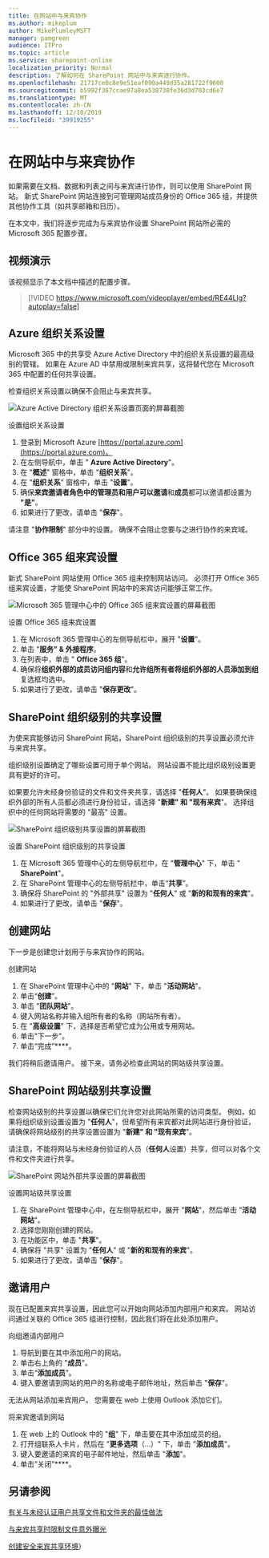 ```yaml
---
title: 在网站中与来宾协作
ms.author: mikeplum
author: MikePlumleyMSFT
manager: pamgreen
audience: ITPro
ms.topic: article
ms.service: sharepoint-online
localization_priority: Normal
description: 了解如何在 SharePoint 网站中与来宾进行协作。
ms.openlocfilehash: 21717ce0c8e9e51eaf090a449d35a281722f9600
ms.sourcegitcommit: b5992f367ccae97a8ea538738fe36d3d703cd6e7
ms.translationtype: MT
ms.contentlocale: zh-CN
ms.lasthandoff: 12/10/2019
ms.locfileid: "39919255"
---
```

# <a name="collaborate-with-guests-in-a-site"></a>在网站中与来宾协作

如果需要在文档、数据和列表之间与来宾进行协作，则可以使用 SharePoint 网站。 新式 SharePoint 网站连接到可管理网站成员身份的 Office 365 组，并提供其他协作工具（如共享邮箱和日历）。

在本文中，我们将逐步完成为与来宾协作设置 SharePoint 网站所必需的 Microsoft 365 配置步骤。

## <a name="video-demonstration"></a>视频演示

该视频显示了本文档中描述的配置步骤。</br>

> [!VIDEO https://www.microsoft.com/videoplayer/embed/RE44Llg?autoplay=false]

## <a name="azure-organizational-relationships-settings"></a>Azure 组织关系设置

Microsoft 365 中的共享受 Azure Active Directory 中的组织关系设置的最高级别的管辖。 如果在 Azure AD 中禁用或限制来宾共享，这将替代您在 Microsoft 365 中配置的任何共享设置。

检查组织关系设置以确保不会阻止与来宾共享。

![Azure Active Directory 组织关系设置页面的屏幕截图](media/azure-ad-organizational-relationships-settings.png)

设置组织关系设置

1. 登录到 Microsoft Azure [https://portal.azure.com](https://portal.azure.com)。
2. 在左侧导航中，单击 " **Azure Active Directory**"。
3. 在 "**概述**" 窗格中，单击 "**组织关系**"。
4. 在 "**组织关系**" 窗格中，单击 "**设置**"。
5. 确保**来宾邀请者角色中的管理员和用户可以邀请**和**成员**都可以邀请都设置为 **"是"**。
6. 如果进行了更改，请单击 "**保存**"。

请注意 "**协作限制**" 部分中的设置。 确保不会阻止您要与之进行协作的来宾域。

## <a name="office-365-groups-guest-settings"></a>Office 365 组来宾设置

新式 SharePoint 网站使用 Office 365 组来控制网站访问。 必须打开 Office 365 组来宾设置，才能使 SharePoint 网站中的来宾访问能够正常工作。

![Microsoft 365 管理中心中的 Office 365 组来宾设置的屏幕截图](media/office-365-groups-guest-settings.png)

设置 Office 365 组来宾设置

1. 在 Microsoft 365 管理中心的左侧导航栏中，展开 "**设置**"。
2. 单击 "**服务" & 外接程序**。
3. 在列表中，单击 " **Office 365 组**"。
4. 确保将**组织外部的成员访问组内容**和**允许组所有者将组织外部的人员添加到组**复选框均选中。
5. 如果进行了更改，请单击 "**保存更改**"。


## <a name="sharepoint-organization-level-sharing-settings"></a>SharePoint 组织级别的共享设置

为使来宾能够访问 SharePoint 网站，SharePoint 组织级别的共享设置必须允许与来宾共享。

组织级别设置确定了哪些设置可用于单个网站。 网站设置不能比组织级别设置更具有更好的许可。

如果要允许未经身份验证的文件和文件夹共享，请选择 "**任何人**"。 如果要确保组织外部的所有人员都必须进行身份验证，请选择 "**新建" 和 "现有来宾**"。 选择组织中的任何网站将需要的 "最高" 设置。

![SharePoint 组织级别共享设置的屏幕截图](media/sharepoint-organization-external-sharing-controls.png)


设置 SharePoint 组织级别的共享设置

1. 在 Microsoft 365 管理中心的左侧导航栏中，在 "**管理中心**" 下，单击 " **SharePoint**"。
2. 在 SharePoint 管理中心的左侧导航栏中，单击“**共享**”。
3. 确保将 SharePoint 的 "外部共享" 设置为 "**任何人**" 或 "**新的和现有的来宾**"。
4. 如果进行了更改，请单击 "**保存**"。

## <a name="create-a-site"></a>创建网站

下一步是创建您计划用于与来宾协作的网站。

创建网站
1. 在 SharePoint 管理中心中的 "**网站**" 下，单击 "**活动网站**"。
2. 单击“**创建**”。
3. 单击 "**团队网站**"。
4. 键入网站名称并输入组所有者的名称（网站所有者）。
5. 在 "**高级设置**" 下，选择是否希望它成为公用或专用网站。
6. 单击"下一步"。
7. 单击“完成”****。

我们将稍后邀请用户。 接下来，请务必检查此网站的网站级共享设置。

## <a name="sharepoint-site-level-sharing-settings"></a>SharePoint 网站级别共享设置

检查网站级别的共享设置以确保它们允许您对此网站所需的访问类型。 例如，如果将组织级别设置设置为 "**任何人**"，但希望所有来宾都对此网站进行身份验证，请确保将网站级别的共享设置设置为 "**新建" 和 "现有来宾**"。

请注意，不能将网站与未经身份验证的人员（**任何人**设置）共享，但可以对各个文件和文件夹进行共享。

![SharePoint 网站外部共享设置的屏幕截图](media/sharepoint-site-external-sharing-settings.png)

设置网站级共享设置
1. 在 SharePoint 管理中心中，在左侧导航栏中，展开 "**网站**"，然后单击 "**活动网站**"。
2. 选择您刚刚创建的网站。
3. 在功能区中，单击 "**共享**"。
4. 确保将 "共享" 设置为 "**任何人**" 或 "**新的和现有的来宾**"。
5. 如果进行了更改，请单击 "**保存**"。

## <a name="invite-users"></a>邀请用户

现在已配置来宾共享设置，因此您可以开始向网站添加内部用户和来宾。 网站访问通过关联的 Office 365 组进行控制，因此我们将在此处添加用户。

向组邀请内部用户
1. 导航到要在其中添加用户的网站。
2. 单击右上角的 "**成员**"。
3. 单击“**添加成员**”。
4. 键入要邀请到网站的用户的名称或电子邮件地址，然后单击 "**保存**"。

无法从网站添加来宾用户。 您需要在 web 上使用 Outlook 添加它们。

将来宾邀请到网站
1. 在 web 上的 Outlook 中的 "**组**" 下，单击要在其中添加成员的组。
2. 打开组联系人卡片，然后在 "**更多选项**（...）" 下，单击 "**添加成员**"。
3. 键入要邀请的来宾的电子邮件地址，然后单击 "**添加**"。
4. 单击“关闭”****。

## <a name="see-also"></a>另请参阅

[有关与未经认证用户共享文件和文件夹的最佳做法](best-practices-anonymous-sharing.md)

[与来宾共享时限制文件意外曝光](sharing-limit-accidental-exposure.md)

[创建安全来宾共享环境](create-a-secure-guest-sharing-environment.md)）

